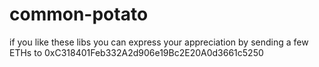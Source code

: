 # common-potato

if you like these libs
you can express your appreciation 
by sending a few ETHs to 0xC318401Feb332A2d906e19Bc2E20A0d3661c5250
